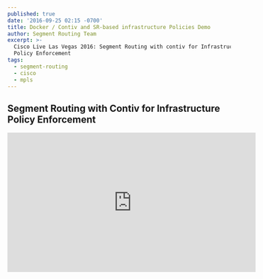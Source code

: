 ```yaml
---
published: true
date: '2016-09-25 02:15 -0700'
title: Docker / Contiv and SR-based infrastructure Policies Demo
author: Segment Routing Team
excerpt: >-
  Cisco Live Las Vegas 2016: Segment Routing with contiv for Infrastructure
  Policy Enforcement
tags:
  - segment-routing
  - cisco
  - mpls
---
```


## Segment Routing with Contiv for Infrastructure Policy Enforcement

<iframe width="560" height="315" src="https://www.youtube.com/embed/rLUHFfx3i64" frameborder="0" allowfullscreen></iframe>
